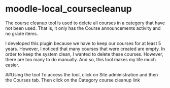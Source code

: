 # moodle-local_coursecleanup
The course cleanup tool is used to delete all courses in a category that have not been used. That is, it only has the Course announcements activity and no grade items.

I developed this plugin because we have to keep our courses for at least 5 years. However, I noticed that many courses that were created are empty. In order to keep the system clean, I wanted to delete these courses. However, there are too many to do manually. And so, this tool makes my life much easier. 

##Using the tool
To access the tool, click on Site administration and then the Courses tab. Then click on the Category course cleanup link